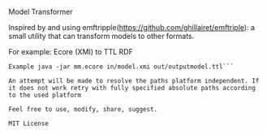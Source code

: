 Model Transformer

Inspired by and using emftripple(https://github.com/ghillairet/emftriple): a small utility that can transform models to other formats.

For example: 
Ecore (XMI) to TTL RDF

```Usage: java -jar metaModelURI inputModelURI outputModelURI
Example java -jar mm.ecore in/model.xmi out/outputmodel.ttl```

An attempt will be made to resolve the paths platform independent. If it does not work retry with fully specified absolute paths according to the used platform

Feel free to use, modify, share, suggest.

MIT License
